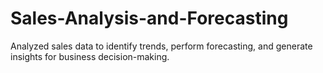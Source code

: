 # Sales-Analysis-and-Forecasting
Analyzed sales data to identify trends, perform forecasting, and generate insights for business decision-making.
